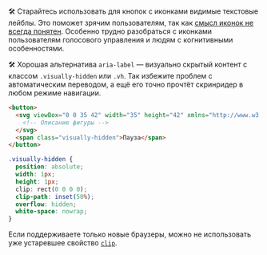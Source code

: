 🛠 Старайтесь использовать для кнопок с иконками видимые текстовые лейблы. Это поможет зрячим пользователям, так как [смысл иконок не всегда понятен](https://www.tempertemper.net/blog/what-i-wish-was-in-wcag-prohibit-icon-only-buttons/). Особенно трудно разобраться с иконками пользователям голосового управления и людям с когнитивными особенностями.

🛠 Хорошая альтернатива `aria-label` — визуально скрытый контент с классом `.visually-hidden` или `.vh`. Так избежите проблем с автоматическим переводом, а ещё его точно прочтёт скринридер в любом режиме навигации.

```html
<button>
  <svg viewBox="0 0 35 42" width="35" height="42" xmlns="http://www.w3.org/2000/svg">
    <!-- Описание фигуры -->
  </svg>
  <span class="visually-hidden">Пауза</span>
</button>
```

```css
.visually-hidden {
  position: absolute;
  width: 1px;
  height: 1px;
  clip: rect(0 0 0 0);
  clip-path: inset(50%);
  overflow: hidden;
  white-space: nowrap;
}
```

Если поддерживаете только новые браузеры, можно не использовать уже устаревшее свойство [`clip`](/css/clip/).
